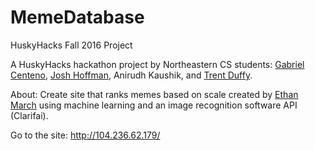# MemeDatabase
HuskyHacks Fall 2016 Project

A HuskyHacks hackathon project by Northeastern CS students: <a href="https://github.com/gaboc4" target="_blank">Gabriel Centeno</a>, <a href="https://github.com/jbhoffman613" target="_blank">Josh Hoffman</a>, Anirudh Kaushik, and <a href="https://github.com/trentduffy" target="_blank"> Trent Duffy</a>.

About: 
	 Create site that ranks memes based on scale created by <a href="https://github.com/ethmarch">Ethan March</a> using machine learning and an image recognition software 	API (Clarifai). 

Go to the site: <http://104.236.62.179/>
